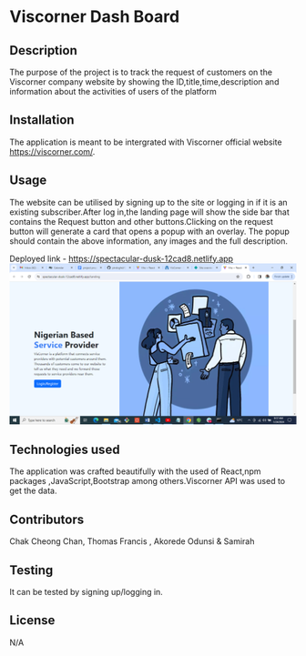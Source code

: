 
  # Viscorner Dash Board
  ## Description
  The purpose of the project is to track the request of customers on the Viscorner company website by showing the ID,title,time,description and information about the activities of users of the platform

  ## Installation
  The application is meant to be intergrated with Viscorner official website https://viscorner.com/.

  ## Usage
  The website can be utilised by signing up to the site or logging in if it is an existing subscriber.After log in,the landing page will show the side bar that contains the Request button and other buttons.Clicking on the request button will generate a card that opens a popup with an overlay.
  The popup should contain the above information, any images and the full description. 

  Deployed link - https://spectacular-dusk-12cad8.netlify.app
  <img src="./src/assets/image/Screenshot.png" alt="Screenshot">

  ## Technologies used
  The application was crafted beautifully with the used of React,npm packages ,JavaScript,Bootstrap among others.Viscorner API was used to get the data.

  ## Contributors
  Chak Cheong Chan, Thomas Francis , Akorede Odunsi & Samirah

  ## Testing
  It can be tested by signing up/logging in.

  ## License
  N/A
  
  
  